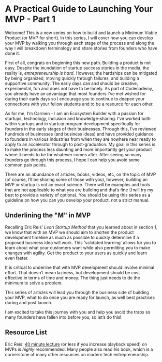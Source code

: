 # A Practical Guide to Launching Your MVP - Part 1

Welcome! This is a new series on how to build and launch a Minimum Viable Product (or MVP for short). In this series, I will cover how you can develop your MVP by walking you through each stage of the process and along the way I will breakdown terminology and share stories from founders who have done it. 

First of all, congrats on beginning this new path. Building a product is not easy. Despite the inundation of startup success stories in the media, the reality is, _entrepreneurship is hard_. However, the hardships can be mitigated by being organized, moving quickly through failures, and building a supportive community. The early days can and should be creative, experimental, fun and does not have to be lonely. As part of Codecademy, you already have an advantage that most founders I’ve met wished for during their early days so I encourage you to continue to deepen your connections with your fellow students and to be a resource for each other.

As for me, I'm Carmen - I am an Ecosystem Builder with a passion for startups, technology, inclusion and knowledge-sharing. I’ve worked both within startups and in startuip program development specifically for founders in the early stages of their businesses. Through this, I’ve reviewed hundreds of businesses (and business ideas) and have provided guidance to founders in various industries from when they are nowhere near ready to apply to an accelerator through to post-graduation. My goal in this series is to make the process less daunting and more importantly get your product where it needs to be for whatever comes after. After seeing so many founders go through this process, I hope I can help you avoid some common pain points.

There are an abundance of articles, books, videos, etc, on the topic of MVP (of course, I’ll be sharing some of those with you), however, building an MVP or startup is not an exact science. There will be examples and tools that are not applicable to what you are building and that’s fine (I will try my best to provide a variety of options). You should be using this series as a guideline on how you can you develop your product, not a strict manual.

## Underlining the "M" in MVP

Recalling Eric Reis' _Lean Startup Method_ that you learned about in section 1, we know that with an MVP we should aim to shorten the product development timeline as much as possible to quickly determine if a proposed business idea will work. This 'validated learning' allows for you to learn about what your customers want while also permitting you to make changes with agility.  Get the product to your users as quickly and learn even faster.

It is critical to underline that with MVP development should involve minimal effort. That doesn't mean laziness, but development should be cost effective in terms of time and money. The thing just needs to do the minimum to solve a problem.

This series of articles will lead you through the business side of building your MVP, what to do once you are ready for launch, as well best practices during and post launch.

I am excited to take this journey with you and help you avoid the traps so many founders have fallen into before you, so let’s do this! 

## Resource List

Eric Reis' [40 minute lecture](http://www.startuplessonslearned.com/2009/08/minimum-viable-product-guide.html) (or less if you increase playback speed) on MVPs is _highly_ recommended. Many people also read his book, which is a cornerstone of many other resources on modern tech entrepreneurship.
